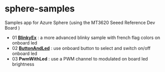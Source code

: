 # sphere-samples
Samples app for Azure Sphere (using the MT3620 Seeed Reference Dev Board )

* 01 __[BlinkyEx](https://github.com/flyingoverclouds/sphere-samples/BlinkyEx/)__ : a more advanced blinky sample with french flag colors on onboard led
* 02 __[ButtonAndLed](https://github.com/flyingoverclouds/sphere-samples/ButtonAndLed/)__ : use onboard button to select and switch on/off onboard led
* 03 __PwmWithLed__ : use a PWM channel to modulated on board led brightness
